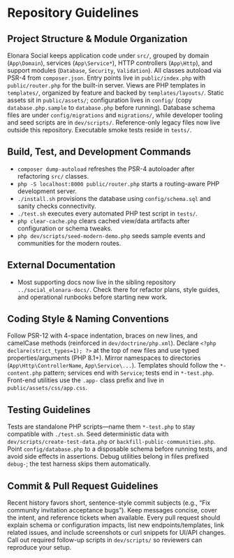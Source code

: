# Repository Guidelines

## Project Structure & Module Organization
Elonara Social keeps application code under `src/`, grouped by domain (`App\Domain`), services (`App\Service*`), HTTP controllers (`App\Http`), and support modules (`Database`, `Security`, `Validation`). All classes autoload via PSR-4 from `composer.json`. Entry points live in `public/index.php` with `public/router.php` for the built-in server. Views are PHP templates in `templates/`, organized by feature and backed by `templates/layouts/`. Static assets sit in `public/assets/`; configuration lives in `config/` (copy `database.php.sample` to `database.php` before running). Database schema files are under `config/migrations` and `migrations/`, while developer tooling and seed scripts are in `dev/scripts/`. Reference-only legacy files now live outside this repository. Executable smoke tests reside in `tests/`.

## Build, Test, and Development Commands
- `composer dump-autoload` refreshes the PSR-4 autoloader after refactoring `src/` classes.
- `php -S localhost:8000 public/router.php` starts a routing-aware PHP development server.
- `./install.sh` provisions the database using `config/schema.sql` and sanity checks connectivity.
- `./test.sh` executes every automated PHP test script in `tests/`.
- `php clear-cache.php` clears cached view/data artifacts after configuration or schema tweaks.
- `php dev/scripts/seed-modern-demo.php` seeds sample events and communities for the modern routes.

## External Documentation
- Most supporting docs now live in the sibling repository `../social_elonara-docs/`. Check there for refactor plans, style guides, and operational runbooks before starting new work.

## Coding Style & Naming Conventions
Follow PSR-12 with 4-space indentation, braces on new lines, and camelCase methods (reinforced in `dev/doctrine/php.xml`). Declare `<?php declare(strict_types=1); ?>` at the top of new files and use typed properties/arguments (PHP 8.1+). Mirror namespaces to directories (`App\Http\ControllerName`, `App\Service\...`). Templates should follow the `*-content.php` pattern; services end with `Service`; tests end in `*-test.php`. Front-end utilities use the `.app-` class prefix and live in `public/assets/css/app.css`.

## Testing Guidelines
Tests are standalone PHP scripts—name them `*-test.php` to stay compatible with `./test.sh`. Seed deterministic data with `dev/scripts/create-test-data.php` or `backfill-public-communities.php`. Point `config/database.php` to a disposable schema before running tests, and avoid side effects in assertions. Debug utilities belong in files prefixed `debug-`; the test harness skips them automatically.

## Commit & Pull Request Guidelines
Recent history favors short, sentence-style commit subjects (e.g., “Fix community invitation acceptance bugs”). Keep messages concise, cover the intent, and reference tickets when available. Every pull request should explain schema or configuration impacts, list new endpoints/templates, link related issues, and include screenshots or curl snippets for UI/API changes. Call out required follow-up scripts in `dev/scripts/` so reviewers can reproduce your setup.
